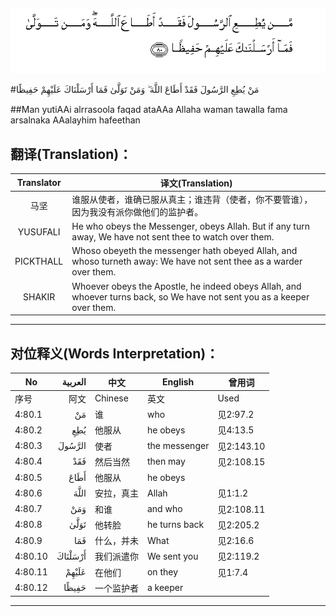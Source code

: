 ![004:080](images/004_080.gif)

#مَنْ يُطِعِ الرَّسُولَ فَقَدْ أَطَاعَ اللَّهَ ۖ وَمَنْ تَوَلَّىٰ فَمَا أَرْسَلْنَاكَ عَلَيْهِمْ حَفِيظًا 

##Man yutiAAi alrrasoola faqad ataAAa Allaha waman tawalla fama arsalnaka AAalayhim hafeethan 

## 翻译(Translation)：

| Translator | 译文(Translation)                                            |
| :--------: | ------------------------------------------------------------ |
|    马坚    | 谁服从使者，谁确已服从真主；谁违背（使者，你不要管谁）， 因为我没有派你做他们的监护者。 |
|  YUSUFALI  | He who obeys the Messenger, obeys Allah. But if any turn away, We have not sent thee to watch over them. |
| PICKTHALL  | Whoso obeyeth the messenger hath obeyed Allah, and whoso turneth away: We have not sent thee as a warder over them. |
|   SHAKIR   | Whoever obeys the Apostle, he indeed obeys Allah, and whoever turns back, so We have not sent you as a keeper over them. |

---

## 对位释义(Words Interpretation)：

| No   | العربية | 中文    | English | 曾用词 |
| ---- | ------: | ------- | ------- | ------ |
| 序号 |    阿文 | Chinese | 英文    | Used   |
| 4:80.1  | مَنْ      | 谁         | who           | 见2:97.2   |
| 4:80.2  | يُطِعِ     | 他服从     | he obeys      | 见4:13.5   |
| 4:80.3  | الرَّسُولَ  | 使者       | the messenger | 见2:143.10 |
| 4:80.4  | فَقَدْ     | 然后当然   | then may      | 见2:108.15 |
| 4:80.5  | أَطَاعَ    | 他服从     | he obeys      |            |
| 4:80.6  | اللَّهَ    | 安拉，真主 | Allah         | 见1:1.2    |
| 4:80.7  | وَمَنْ     | 和谁       | and who       | 见2:108.11 |
| 4:80.8  | تَوَلَّىٰ    | 他转脸     | he turns back | 见2:205.2  |
| 4:80.9  | فَمَا     | 什么，并未 | What          | 见2:16.6   |
| 4:80.10 | أَرْسَلْنَاكَ | 我们派遣你 | We sent you   | 见2:119.2  |
| 4:80.11 | عَلَيْهِمْ   | 在他们     | on they       | 见1:7.4    |
| 4:80.12 | حَفِيظًا   | 一个监护者 | a keeper      |            |

---
